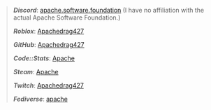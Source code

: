 > ***Discord***:  [apache.software.foundation](https://discord.com/users/609177928437071872/) (I have no affiliation with the actual Apache Software Foundation.)
> 
> ***Roblox***:  [Apachedrag427](https://www.roblox.com/users/384830358/profile/)
> 
> ***GitHub***:  [Apachedrag427](https://github.com/Apachedrag427/)
>
> ***Code::Stats***:  [Apache](https://codestats.net/users/Apache)
> 
> ***Steam***: [Apache](https://steamcommunity.com/profiles/76561198111307663)
> 
> ***Twitch***: [Apachedrag427](https://www.twitch.tv/apachedrag427)
>
> ***Fediverse***: [apache](https://fish.apach.dev/@apache)

